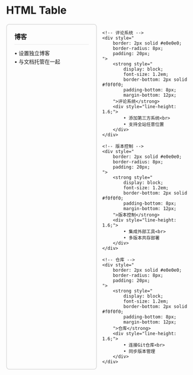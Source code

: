 # HTML Table

<div style="
    display: grid;
    grid-template-columns: 1fr 1fr;
    gap: 15px;
    max-width: 800px;
    margin: 20px auto;
">
    <!-- 博客区块 -->
    <div style="
        border: 2px solid #e0e0e0;
        border-radius: 8px;
        padding: 20px;
    ">
        <strong style="
            display: block;
            font-size: 1.2em;
            border-bottom: 2px solid #f0f0f0;
            padding-bottom: 8px;
            margin-bottom: 12px;
        ">博客</strong>
        <div style="line-height: 1.6;">
            • 设置独立博客<br>
            • 与文档托管在一起
        </div>
    </div>

    <!-- 评论系统 -->
    <div style="
        border: 2px solid #e0e0e0;
        border-radius: 8px;
        padding: 20px;
    ">
        <strong style="
            display: block;
            font-size: 1.2em;
            border-bottom: 2px solid #f0f0f0;
            padding-bottom: 8px;
            margin-bottom: 12px;
        ">评论系统</strong>
        <div style="line-height: 1.6;">
            • 添加第三方系统<br>
            • 支持全站任意位置
        </div>
    </div>

    <!-- 版本控制 -->
    <div style="
        border: 2px solid #e0e0e0;
        border-radius: 8px;
        padding: 20px;
    ">
        <strong style="
            display: block;
            font-size: 1.2em;
            border-bottom: 2px solid #f0f0f0;
            padding-bottom: 8px;
            margin-bottom: 12px;
        ">版本控制</strong>
        <div style="line-height: 1.6;">
            • 集成外部工具<br>
            • 多版本共存部署
        </div>
    </div>

    <!-- 仓库 -->
    <div style="
        border: 2px solid #e0e0e0;
        border-radius: 8px;
        padding: 20px;
    ">
        <strong style="
            display: block;
            font-size: 1.2em;
            border-bottom: 2px solid #f0f0f0;
            padding-bottom: 8px;
            margin-bottom: 12px;
        ">仓库</strong>
        <div style="line-height: 1.6;">
            • 连接Git仓库<br>
            • 同步版本管理
        </div>
    </div>
</div>
